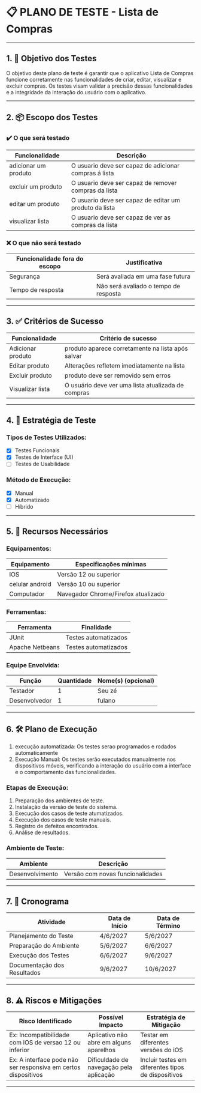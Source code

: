 # 📋 PLANO DE TESTE - Lista de Compras

---

## 1. 🎯 Objetivo dos Testes

O objetivo deste plano de teste é garantir que o aplicativo Lista de Compras funcione corretamente nas funcionalidades de criar, editar, visualizar e excluir compras.
Os testes visam validar a precisão dessas funcionalidades e a integridade da interação do usuário com o aplicativo.


---

## 2. 📦 Escopo dos Testes

### ✔️ O que será testado


| Funcionalidade           | Descrição                                              |
|--------------------------|--------------------------------------------------------|
|  adicionar um produto    | O usuario deve ser capaz de adicionar compras á lista  |
|  excluir um produto      | O usuario deve ser capaz de remover compras da lista   |
|  editar um produto       | O usuario deve ser capaz de editar um produto da lista |
|  visualizar lista        | O usuario deve ser capaz de ver as compras da lista    |

### ❌ O que **não** será testado


| Funcionalidade fora do escopo  | Justificativa                             |
|--------------------------------|-------------------------------------------|
| Segurança                      | Será avaliada em uma fase futura          |
| Tempo de resposta              | Não será avaliado o tempo de resposta     |

---

## 3. ✅ Critérios de Sucesso


| Funcionalidade           | Critério de sucesso                                 |
|--------------------------|-----------------------------------------------------|
| Adicionar produto        | produto aparece corretamente na lista após salvar   |
| Editar produto           | Alterações refletem imediatamente na lista          |
| Excluir produto          | produto deve ser removido sem erros                 |
| Visualizar lista         | O usuário deve ver uma lista atualizada de compras  |

---

## 4. 🧪 Estratégia de Teste

### Tipos de Testes Utilizados:

- [x] Testes Funcionais
- [x] Testes de Interface (UI)
- [ ] Testes de Usabilidade

### Método de Execução:

- [x] Manual
- [x] Automatizado
- [ ] Híbrido

---

## 5. 🧰 Recursos Necessários

### Equipamentos:

| Equipamento        | Especificações mínimas                     |
|--------------------|--------------------------------------------|
|  IOS               | Versão 12 ou superior                      |
|  celular android   | Versão 10 ou superior                      |
|  Computador        | Navegador Chrome/Firefox atualizado        |

### Ferramentas:

| Ferramenta             | Finalidade                             |
|------------------------|----------------------------------------|
|        JUnit           | Testes automatizados                   |
|   Apache Netbeans      | Testes automatizados                   |

### Equipe Envolvida:

| Função                 | Quantidade | Nome(s) (opcional)       |
|------------------------|------------|--------------------------|
| Testador               |       1    |          Seu zé          |
| Desenvolvedor          |       1    |          fulano          |


---

## 6. 🛠️ Plano de Execução

  1. execução automatizada: Os testes serao programados e rodados automaticamente
  2. Execução Manual: Os testes serão executados manualmente nos dispositivos móveis, verificando a interação do usuário com a interface e o comportamento das funcionalidades.

### Etapas de Execução:

1. Preparação dos ambientes de teste.
2. Instalação da versão de teste do sistema.
3. Execução dos casos de teste atumatizados.
4. Execução dos casos de teste manuais.
5. Registro de defeitos encontrados.
6. Análise de resultados.

### Ambiente de Teste:

| Ambiente               | Descrição                                     |
|------------------------|-----------------------------------------------|
|  Desenvolvimento    | Versão com novas funcionalidades              |

---

## 7. 📆 Cronograma


| Atividade                  | Data de Início | Data de Término |
|----------------------------|----------------|-----------------|
| Planejamento do Teste      |    4/6/2027    |    5/6/2027     |
| Preparação do Ambiente     |    5/6/2027    |    6/6/2027     |
| Execução dos Testes        |    6/6/2027    |    9/6/2027     |
| Documentação dos Resultados|   9/6/2027     |    10/6/2027    |

---

## 8. ⚠️ Riscos e Mitigações


| Risco Identificado                                            | Possível Impacto                        | Estratégia de Mitigação                                                |
|---------------------------------------------------------------|-----------------------------------------|------------------------------------------------------------------------|
| Ex: Incompatibilidade com iOS de versao 12 ou inferior        | Aplicativo não abre em alguns aparelhos | Testar em diferentes versões do iOS                                    |
| Ex: A interface pode não ser responsiva em certos dispositivos| Dificuldade de navegação pela aplicação | Incluir testes em diferentes tipos de dispositivos                     |

---
